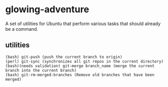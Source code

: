 # glowing-adventure
A set of utilities for Ubuntu that perform various tasks that should already be a command.

## utilities
```
(bash) git-push (push the current branch to origin)
(perl) git-sync (synchronizes all git repos in the current directory)
(bash)(needs validation) git-merge branch_name (merge the current branch into the current branch)
(bash) git-rm-merged-branches (Remove old branches that have been merged)
```


